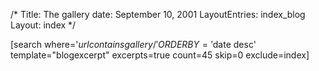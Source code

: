 /*
Title: The gallery
date: September 10, 2001
LayoutEntries: index_blog
Layout: index
*/


[search  where='$url contains gallery/' ORDERBY='$date desc' template="blogexcerpt" excerpts=true count=45 skip=0 exclude=index]

